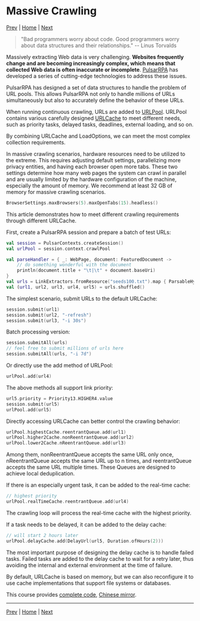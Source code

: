 Massive Crawling
=

[Prev](11WebDriver.md) | [Home](1home.md) | [Next](13X-SQL.md)

> "Bad programmers worry about code. Good programmers worry about data structures and their relationships."
> -- Linus Torvalds

Massively extracting Web data is very challenging. **Websites frequently change and are becoming increasingly complex, which means that collected Web data is often inaccurate or incomplete**. [PulsarRPA](https://github.com/platonai/PulsarRPA) has developed a series of cutting-edge technologies to address these issues.

PulsarRPA has designed a set of data structures to handle the problem of URL pools. This allows PulsarRPA not only to handle millions of URLs simultaneously but also to accurately define the behavior of these URLs.

When running continuous crawling, URLs are added to [URLPool](/pulsar-common/src/main/kotlin/ai/platon/pulsar/common/collect/UrlPool.kt). URLPool contains various carefully designed [URLCache](/pulsar-common/src/main/kotlin/ai/platon/pulsar/common/collect/UrlCache.kt) to meet different needs, such as priority tasks, delayed tasks, deadlines, external loading, and so on.

By combining URLCache and LoadOptions, we can meet the most complex collection requirements.

In massive crawling scenarios, hardware resources need to be utilized to the extreme. This requires adjusting default settings, parallelizing more privacy entities, and having each browser open more tabs. These two settings determine how many web pages the system can crawl in parallel and are usually limited by the hardware configuration of the machine, especially the amount of memory. We recommend at least 32 GB of memory for massive crawling scenarios.

```kotlin
BrowserSettings.maxBrowsers(5).maxOpenTabs(15).headless()
```

This article demonstrates how to meet different crawling requirements through different URLCache.

First, create a PulsarRPA session and prepare a batch of test URLs:

```kotlin
val session = PulsarContexts.createSession()
val urlPool = session.context.crawlPool

val parseHandler = { _: WebPage, document: FeaturedDocument ->
    // do something wonderful with the document
    println(document.title + "\t|\t" + document.baseUri)
}
val urls = LinkExtractors.fromResource("seeds100.txt").map { ParsableHyperlink(it, parseHandler) }
val (url1, url2, url3, url4, url5) = urls.shuffled()
```

The simplest scenario, submit URLs to the default URLCache:

```kotlin
session.submit(url1)
session.submit(url2, "-refresh")
session.submit(url3, "-i 30s")
```

Batch processing version:

```kotlin
session.submitAll(urls)
// feel free to submit millions of urls here
session.submitAll(urls, "-i 7d")
```

Or directly use the add method of URLPool:

```kotlin
urlPool.add(url4)
```

The above methods all support link priority:

```kotlin
url5.priority = Priority13.HIGHER4.value
session.submit(url5)
urlPool.add(url5)
```

Directly accessing URLCache can better control the crawling behavior:

```kotlin
urlPool.highestCache.reentrantQueue.add(url1)
urlPool.higher2Cache.nonReentrantQueue.add(url2)
urlPool.lower2Cache.nReentrantQueue.add(url3)
```

Among them, nonReentrantQueue accepts the same URL only once, nReentrantQueue accepts the same URL up to n times, and reentrantQueue accepts the same URL multiple times. These Queues are designed to achieve local deduplication.

If there is an especially urgent task, it can be added to the real-time cache:

```kotlin
// highest priority
urlPool.realTimeCache.reentrantQueue.add(url4)
```

The crawling loop will process the real-time cache with the highest priority.

If a task needs to be delayed, it can be added to the delay cache:

```kotlin
// will start 2 hours later
urlPool.delayCache.add(DelayUrl(url5, Duration.ofHours(2)))
```

The most important purpose of designing the delay cache is to handle failed tasks. Failed tasks are added to the delay cache to wait for a retry later, thus avoiding the internal and external environment at the time of failure.

By default, URLCache is based on memory, but we can also reconfigure it to use cache implementations that support file systems or databases.

This course provides [complete code](/pulsar-app/pulsar-examples/src/main/kotlin/ai/platon/pulsar/examples/_9_MassiveCrawler.kt), [Chinese mirror](https://gitee.com/platonai_galaxyeye/PulsarRPA/blob/1.10.x/pulsar-app/pulsar-examples/src/main/kotlin/ai/platon/pulsar/examples/_9_MassiveCrawler.kt).

------

[Prev](11WebDriver.md) | [Home](1home.md) | [Next](13X-SQL.md)
